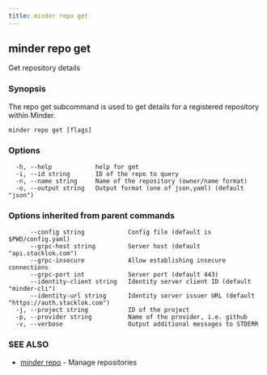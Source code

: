 ```yaml
---
title: minder repo get
---
```

## minder repo get

Get repository details

### Synopsis

The repo get subcommand is used to get details for a registered repository within Minder.

```
minder repo get [flags]
```

### Options

```
  -h, --help            help for get
  -i, --id string       ID of the repo to query
  -n, --name string     Name of the repository (owner/name format)
  -o, --output string   Output format (one of json,yaml) (default "json")
```

### Options inherited from parent commands

```
      --config string            Config file (default is $PWD/config.yaml)
      --grpc-host string         Server host (default "api.stacklok.com")
      --grpc-insecure            Allow establishing insecure connections
      --grpc-port int            Server port (default 443)
      --identity-client string   Identity server client ID (default "minder-cli")
      --identity-url string      Identity server issuer URL (default "https://auth.stacklok.com")
  -j, --project string           ID of the project
  -p, --provider string          Name of the provider, i.e. github
  -v, --verbose                  Output additional messages to STDERR
```

### SEE ALSO

* [minder repo](minder_repo.md)	 - Manage repositories

